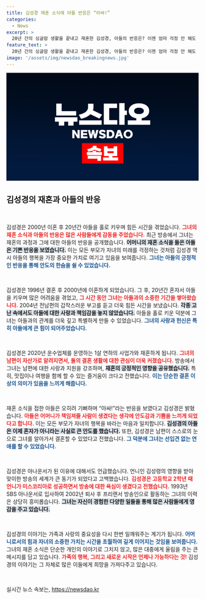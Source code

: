 ```yaml
---
title: 김성경 재혼 소식에 아들 반응은 “아싸!”
categories:
  - News
excerpt: >
  20년 간의 싱글맘 생활을 끝내고 재혼한 김성경, 아들의 반응은? 이젠 엄마 걱정 안 해도 돼!라는 대답에 웃음이 끊이지 않았다. 그녀의 새로운 삶과 사랑의 이야기가 궁금하다면 클릭하세요!
feature_text: >
  20년 간의 싱글맘 생활을 끝내고 재혼한 김성경, 아들의 반응은? 이젠 엄마 걱정 안 해도 돼!라는 대답에 웃음이 끊이지 않았다. 그녀의 새로운 삶과 사랑의 이야기가 궁금하다면 클릭하세요!
image: '/assets/img/newsdao_breakingnews.jpg'
---
```


<p><img src="/assets/img/newsdao_breakingnews.jpg" alt="flaretime 속보" /></p>

<h2 data-ke-size="size26">김성경의 재혼과 아들의 반응</h2>

<p data-ke-size="size16">&nbsp;</p>

<p>김성경은 2000년 이혼 후 20년간 아들을 홀로 키우며 힘든 시간을 겪었습니다. <b><span style="color: #ee2323;">그녀의 재혼 소식과 아들의 반응은 많은 사람들에게 감동을 주었습니다.</span></b> 최근 방송에서 그녀는 재혼의 과정과 그에 대한 아들의 반응을 공개했습니다. <b><span style="background-color: #21538527;">어머니의 재혼 소식을 들은 아들은 기쁜 반응을 보였습니다.</span></b> 이는 모든 부모가 자녀의 미래를 걱정하는 것처럼 김성경 역시 아들의 행복을 가장 중요한 가치로 여기고 있음을 보여줍니다. <b><span style="color: #1a5490;">그녀는 아들의 긍정적인 반응을 통해 안도의 한숨을 쉴 수 있었습니다.</span></b></p>

<p data-ke-size="size16">&nbsp;</p>

<p>김성경은 1996년 결혼 후 2000년에 이혼하게 되었습니다. 그 후, 20년간 혼자서 아들을 키우며 많은 어려움을 겪었고, <b><span style="color: #ee2323;">그 시간 동안 그녀는 아들과의 소중한 기간을 쌓아왔습니다.</span></b> 2004년 전남편의 갑작스러운 부고를 듣고 더욱 힘든 시간을 보냈습니다. <b><span style="background-color: #21538527;">각종 고난 속에서도 아들에 대한 사랑과 책임감을 놓지 않았습니다.</span></b> 아들을 홀로 키운 덕분에 그녀는 아들과의 관계를 더욱 깊고 특별하게 만들 수 있었습니다. <b><span style="color: #1a5490;">그녀의 사랑과 헌신은 특히 아들에게 큰 힘이 되어주었습니다.</span></b></p>

<p data-ke-size="size16">&nbsp;</p>

<p>김성경은 2020년 운수업체를 운영하는 1살 연하의 사업가와 재혼하게 됩니다. <b><span style="color: #ee2323;">그녀의 남편이 자산가로 알려지면서, 둘의 결혼 생활에 대한 관심이 더욱 커졌습니다.</span></b> 방송에서 그녀는 남편에 대한 사랑과 지원을 강조하며, <b><span style="background-color: #21538527;">재혼의 긍정적인 영향을 공유했습니다.</span></b> 특히, 맛집이나 여행을 함께 할 수 있는 즐거움이 크다고 전했습니다. <b><span style="color: #1a5490;">이는 단순한 결혼 이상의 의미가 있음을 느끼게 해줍니다.</span></b></p>

<p data-ke-size="size16">&nbsp;</p>

<p>재혼 소식을 접한 아들은 오히려 기뻐하며 “아싸!”라는 반응을 보였다고 김성경은 밝혔습니다. <b><span style="color: #ee2323;">아들은 어머니가 책임져줄 사람이 생겼다는 생각에 안도감과 기쁨을 느끼게 되었다고 합니다.</span></b> 이는 모든 부모가 자녀의 행복을 바라는 마음과 일치합니다. <b><span style="background-color: #21538527;">김성경의 아들은 이제 혼자가 아니라는 사실로 큰 안도를 했습니다.</span></b> 또한, 김성경은 남편이 스스로의 눈으로 그녀를 알아가서 결혼할 수 있었다고 전했습니다. <b><span style="color: #1a5490;">그 덕분에 그녀는 선입견 없는 연애를 할 수 있었습니다.</span></b></p>

<p data-ke-size="size16">&nbsp;</p>

<p>김성경은 아나운서가 된 이유에 대해서도 언급했습니다. 언니인 김성령의 영향을 받아 맞이한 방송의 세계가 큰 동기가 되었다고 고백했습니다. <b><span style="color: #ee2323;">김성경은 고등학교 2학년 때 언니가 미스코리아로 성공하면서 방송에 대한 욕심이 생겼다고 전했습니다.</span></b> 1993년 SBS 아나운서로 입사하여 2002년 퇴사 후 프리랜서 방송인으로 활동하는 그녀의 이력은 상당히 흥미롭습니다. <b><span style="background-color: #21538527;">그녀는 자신이 경험한 다양한 일들을 통해 많은 사람들에게 영감을 주고 있습니다.</span></b></p>

<p data-ke-size="size16">&nbsp;</p>

<p>김성경의 이야기는 가족과 사랑의 중요성을 다시 한번 일깨워주는 계기가 됩니다. <b><span style="color: #1a5490;">어머니로서의 힘과 자녀의 소중한 가치는 시간을 초월하여 길게 이어지는 것임을 보여줍니다.</span></b> 그녀의 재혼 소식은 단순한 개인의 이야기로 그치지 않고, 많은 대중에게 울림을 주는 큰 메시지를 담고 있습니다. <b><span style="color: #ee2323;">가족의 행복, 그리고 새로운 시작은 언제나 가능하다는 것!</span></b> 김성경의 이야기는 그 자체로 많은 이들에게 희망을 가져다주고 있습니다. </p>

<p data-ke-size="size16">&nbsp;</p>
실시간 뉴스 속보는, <a href="https://newsdao.kr" rel="dofollow">https://newsdao.kr</a>


